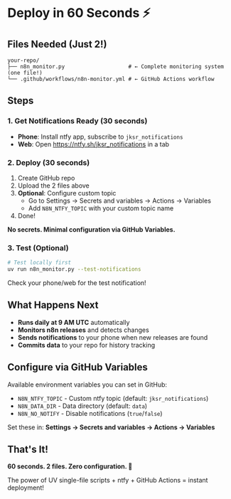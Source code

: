 # Deploy in 60 Seconds ⚡

## Files Needed (Just 2!)

```
your-repo/
├── n8n_monitor.py                    # ← Complete monitoring system (one file!)
└── .github/workflows/n8n-monitor.yml # ← GitHub Actions workflow  
```

## Steps

### 1. Get Notifications Ready (30 seconds)
- **Phone**: Install ntfy app, subscribe to `jksr_notifications`
- **Web**: Open https://ntfy.sh/jksr_notifications in a tab

### 2. Deploy (30 seconds)  
1. Create GitHub repo
2. Upload the 2 files above
3. **Optional**: Configure custom topic
   - Go to Settings → Secrets and variables → Actions → Variables
   - Add `N8N_NTFY_TOPIC` with your custom topic name
4. Done!

**No secrets. Minimal configuration via GitHub Variables.**

### 3. Test (Optional)
```bash
# Test locally first
uv run n8n_monitor.py --test-notifications
```

Check your phone/web for the test notification!

## What Happens Next

- **Runs daily at 9 AM UTC** automatically
- **Monitors n8n releases** and detects changes
- **Sends notifications** to your phone when new releases are found
- **Commits data** to your repo for history tracking

## Configure via GitHub Variables

Available environment variables you can set in GitHub:

- `N8N_NTFY_TOPIC` - Custom ntfy topic (default: `jksr_notifications`)
- `N8N_DATA_DIR` - Data directory (default: `data`)  
- `N8N_NO_NOTIFY` - Disable notifications (`true`/`false`)

Set these in: **Settings → Secrets and variables → Actions → Variables**

## That's It! 

**60 seconds. 2 files. Zero configuration. 🚀**

The power of UV single-file scripts + ntfy + GitHub Actions = instant deployment!